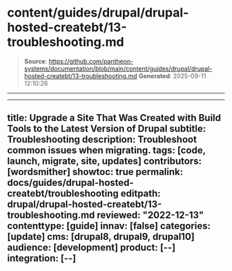 # content/guides/drupal/drupal-hosted-createbt/13-troubleshooting.md

> **Source**: https://github.com/pantheon-systems/documentation/blob/main/content/guides/drupal/drupal-hosted-createbt/13-troubleshooting.md
> **Generated**: 2025-09-11 12:10:26

---

---
title: Upgrade a Site That Was Created with Build Tools to the Latest Version of Drupal
subtitle: Troubleshooting
description: Troubleshoot common issues when migrating.
tags: [code, launch, migrate, site, updates]
contributors: [wordsmither]
showtoc: true
permalink: docs/guides/drupal-hosted-createbt/troubleshooting
editpath: drupal/drupal-hosted-createbt/13-troubleshooting.md
reviewed: "2022-12-13"
contenttype: [guide]
innav: [false]
categories: [update]
cms: [drupal8, drupal9, drupal10]
audience: [development]
product: [--]
integration: [--]
---

<Partial file="drupal/troubleshooting-drush.md" />

<Partial file="drupal/troubleshooting-general.md" />